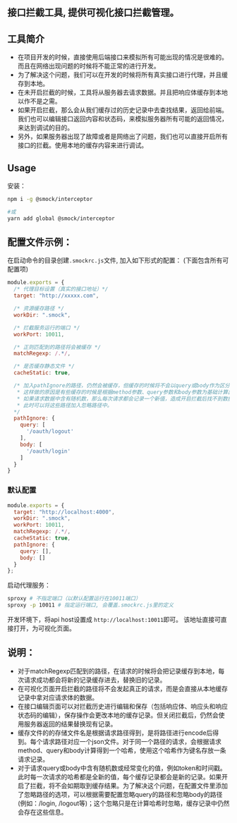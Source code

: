 接口拦截工具, 提供可视化接口拦截管理。
---

## 工具简介

- 在项目开发的时候，直接使用后端接口来模拟所有可能出现的情况是很难的。而且在网络出现问题的时候将不能正常的进行开发。
- 为了解决这个问题，我们可以在开发的时候将所有真实接口进行代理，并且缓存到本地。
- 在未开启拦截的时候，工具将从服务器去请求数据。并且把响应体缓存到本地以作不是之需。
- 如果开启拦截，那么会从我们缓存过的历史记录中去查找结果，返回给前端。我们也可以编辑接口返回内容和状态码，来模拟服务器所有可能的返回情况，来达到调试的目的。
- 另外，如果服务器出现了故障或者是网络出了问题，我们也可以直接开启所有接口的拦截。使用本地的缓存内容来进行调试。

## Usage

安装：
```bash
npm i -g @smock/interceptor

#或
yarn add global @smock/interceptor
```
## 配置文件示例：
在启动命令的目录创建`.smockrc.js`文件, 加入如下形式的配置：
(下面包含所有可配置项)
```js
module.exports = {
  /* 代理目标设置（真实的接口地址）*/
  target: "http://xxxxx.com",

  /* 资源缓存路径 */
  workDir: ".smock",

  /* 拦截服务运行的端口 */
  workPort: 10011,

  /* 正则匹配到的路径将会被缓存 */
  matchRegexp: /.*/,

  /* 是否缓存静态文件 */
  cacheStatic: true,

  /* 加入pathIgnore的路径，仍然会被缓存，但缓存的时候将不会以query或body作为区分
   * 这样做的原因是有些缓存的时候是根据method参数、query参数和body参数为基础计算出来的哈希值
   * 如果请求数据中含有随机数，那么每次请求都会记录一个新值，造成开启拦截后找不到数据的情况
   * 此时可以将这些路径加入忽略路径中。
  */
  pathIgnore: {
    query: [
      '/oauth/logout'
    ],
    body: [
      '/oauth/login'
    ]
  }
}
```

### 默认配置
```js
module.exports = {
  target: "http://localhost:4000",
  workDir: ".smock",
  workPort: 10011,
  matchRegexp: /.*/,
  cacheStatic: true,
  pathIgnore: {
    query: [],
    body: []
  }
};
```

启动代理服务：
```bash
sproxy # 不指定端口（以默认配置运行在10011端口）
sproxy -p 10011 # 指定运行端口, 会覆盖.smockrc.js里的定义
```

开发环境下，将api host设置成 `http://localhost:10011`即可。
该地址直接可直接打开，为可视化页面。

## 说明：
- 对于matchRegexp匹配到的路径，在请求的时候将会把记录缓存到本地，每次请求成功都会将新的记录缓存进去，替换旧的记录。
- 在可视化页面开启拦截的路径将不会发起真正的请求，而是会直接从本地缓存记录中拿对应请求体的数据。
- 在接口编辑页面可以对拦截历史进行编辑和保存（包括响应体、响应头和响应状态码的编辑），保存操作会更改本地的缓存记录。但关闭拦截后，仍然会使用服务器返回的结果替换现有记录。
- 缓存文件的的存储文件名是根据请求路径得到，是将路径进行encode后得到。每个请求路径对应一个json文件。对于同一个路径的请求，会根据请求method、query和body计算得到一个哈希，使用这个哈希作为键名存放一条请求记录。
- 对于请求query或body中含有随机数或经常变化的值，例如token和时间戳。此时每一次请求的哈希都是全新的值，每个缓存记录都会是新的记录。如果开启了拦截，将不会如期取到缓存结果。为了解决这个问题，在配置文件里添加了忽略路径的选项，可以根据需要配置忽略query的路径和忽略body的路径(例如：/login, /logout等)；这个忽略只是在计算哈希时忽略，缓存记录中仍然会存在这些信息。